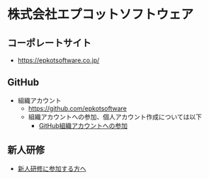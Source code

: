 # 株式会社エプコットソフトウェア

## コーポレートサイト

- <https://epkotsoftware.co.jp/>

## GitHub

- 組織アカウント
  - <https://github.com/epkotsoftware>
  - 組織アカウントへの参加、個人アカウント作成については以下
    - [GitHub組織アカウントへの参加](../github.md)

## 新人研修

- [新人研修に参加する方へ](../training/index.md)
